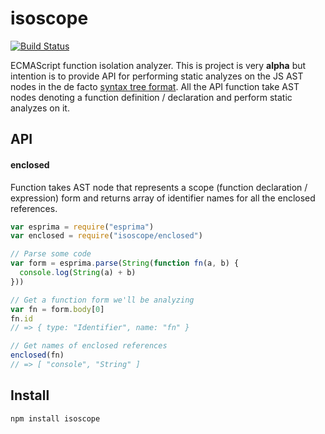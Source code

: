 # isoscope

[![Build Status](https://secure.travis-ci.org/Gozala/isoscope.png)](http://travis-ci.org/Gozala/isoscope)

ECMAScript function isolation analyzer. This is project is very **alpha** but
intention is to provide API for performing static analyzes on the JS AST nodes
in the de facto [syntax tree format][ast]. All the API function take AST
nodes denoting a function definition / declaration and perform static analyzes
on it.

## API

#### enclosed

Function takes AST node that represents a scope (function declaration /
expression) form and returns array of identifier names for all the enclosed
references.

```js
var esprima = require("esprima")
var enclosed = require("isoscope/enclosed")

// Parse some code
var form = esprima.parse(String(function fn(a, b) {
  console.log(String(a) + b)
}))

// Get a function form we'll be analyzing
var fn = form.body[0]
fn.id
// => { type: "Identifier", name: "fn" }

// Get names of enclosed references
enclosed(fn)
// => [ "console", "String" ]
```

## Install

    npm install isoscope

[esprima]:http://esprima.org/
[ast]:http://esprima.org/doc/index.html#ast
